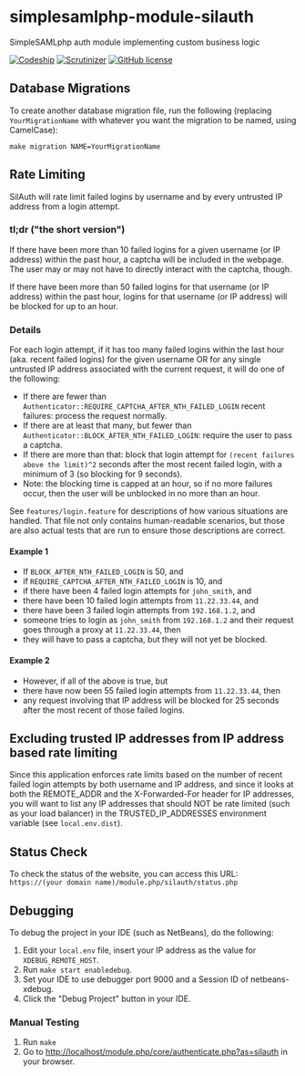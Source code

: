 # simplesamlphp-module-silauth
SimpleSAMLphp auth module implementing custom business logic

[![Codeship](https://img.shields.io/codeship/ab32f060-a43b-0134-d104-463a26eaa663.svg?style=flat-square)](https://app.codeship.com/projects/190461)
[![Scrutinizer](https://img.shields.io/scrutinizer/g/silinternational/simplesamlphp-module-silauth.svg?style=flat-square)](https://scrutinizer-ci.com/g/silinternational/simplesamlphp-module-silauth/)
[![GitHub license](https://img.shields.io/badge/license-MIT-blue.svg?style=flat-square)](https://raw.githubusercontent.com/silinternational/simplesamlphp-module-silauth/develop/LICENSE)

## Database Migrations
To create another database migration file, run the following (replacing 
`YourMigrationName` with whatever you want the migration to be named, using 
CamelCase):

    make migration NAME=YourMigrationName

## Rate Limiting
SilAuth will rate limit failed logins by username and by every untrusted IP
address from a login attempt.

### tl;dr ("the short version")
If there have been more than 10 failed logins for a given username (or IP
address) within the past hour, a captcha will be included in the webpage. The
user may or may not have to directly interact with the captcha, though.

If there have been more than 50 failed logins for that username (or IP address)
within the past hour, logins for that username (or IP address) will be blocked
for up to an hour.

### Details
For each login attempt, if it has too many failed logins within the last hour
(aka. recent failed logins) for the given username OR for any single untrusted
IP address associated with the current request, it will do one of the following:

- If there are fewer than `Authenticator::REQUIRE_CAPTCHA_AFTER_NTH_FAILED_LOGIN`
  recent failures: process the request normally.
- If there are at least that many, but fewer than
  `Authenticator::BLOCK_AFTER_NTH_FAILED_LOGIN`: require the user to pass a
  captcha.
- If there are more than that: block that login attempt for `(recent failures
  above the limit)^2` seconds after the most recent failed login, with a
  minimum of 3 (so blocking for 9 seconds).
- Note: the blocking time is capped at an hour, so if no more failures occur,
  then the user will be unblocked in no more than an hour.

See `features/login.feature` for descriptions of how various situations are
handled. That file not only contains human-readable scenarios, but those are
also actual tests that are run to ensure those descriptions are correct.

#### Example 1

- If `BLOCK_AFTER_NTH_FAILED_LOGIN` is 50, and
- if `REQUIRE_CAPTCHA_AFTER_NTH_FAILED_LOGIN` is 10, and
- if there have been 4 failed login attempts for `john_smith`, and
- there have been 10 failed login attempts from `11.22.33.44`, and
- there have been 3 failed login attempts from `192.168.1.2`, and
- someone tries to login as `john_smith` from `192.168.1.2` and their request
  goes through a proxy at `11.22.33.44`, then
- they will have to pass a captcha, but they will not yet be blocked.

#### Example 2

- However, if all of the above is true, but
- there have now been 55 failed login attempts from `11.22.33.44`, then
- any request involving that IP address will be blocked for 25 seconds after
  the most recent of those failed logins.

## Excluding trusted IP addresses from IP address based rate limiting
Since this application enforces rate limits based on the number of recent 
failed login attempts by both username and IP address, and since it looks at 
both the REMOTE_ADDR and the X-Forwarded-For header for IP addresses, you will 
want to list any IP addresses that should NOT be rate limited (such as your 
load balancer) in the TRUSTED_IP_ADDRESSES environment variable (see 
`local.env.dist`).

## Status Check
To check the status of the website, you can access this URL:  
`https://(your domain name)/module.php/silauth/status.php`

## Debugging
To debug the project in your IDE (such as NetBeans), do the following:

1. Edit your `local.env` file, insert your IP address as the value for 
   `XDEBUG_REMOTE_HOST`.
2. Run `make start enabledebug`.
3. Set your IDE to use debugger port 9000 and a Session ID of netbeans-xdebug.
4. Click the "Debug Project" button in your IDE.

### Manual Testing ###
1. Run `make`
1. Go to <http://localhost/module.php/core/authenticate.php?as=silauth> in
your browser.
